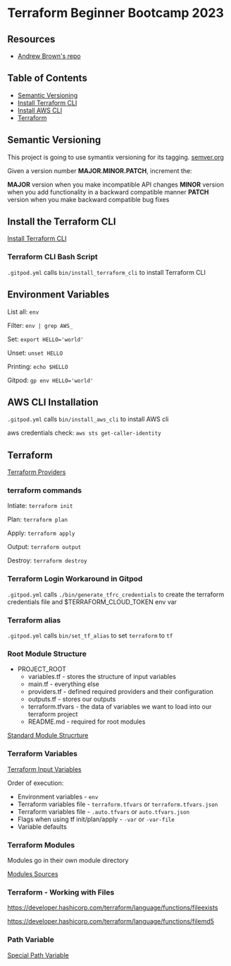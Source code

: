 # Terraform Beginner Bootcamp 2023

## Resources
- [Andrew Brown's repo](https://github.com/omenking/terraform-beginner-bootcamp-2023)

## Table of Contents
- [Semantic Versioning](#semantic-versioning)
- [Install Terraform CLI](#install-the-terraform-cli)
- [Install AWS CLI](#aws-cli-installation)
- [Terraform](#terraform)

## Semantic Versioning

This project is going to use symantix versioning for its tagging.
[semver.org](https://semver.org/)

Given a version number **MAJOR.MINOR.PATCH**, increment the:

**MAJOR** version when you make incompatible API changes
**MINOR** version when you add functionality in a backward compatible manner
**PATCH** version when you make backward compatible bug fixes

## Install the Terraform CLI

[Install Terraform CLI](https://developer.hashicorp.com/terraform/tutorials/aws-get-started/install-cli)

### Terraform CLI Bash Script

`.gitpod.yml` calls `bin/install_terraform_cli` to install Terraform CLI

## Environment Variables

List all: `env`

Filter:  `env | grep AWS_`

Set: `export HELLO='world'`

Unset: `unset HELLO`

Printing: `echo $HELLO`

Gitpod: `gp env HELLO='world'`

## AWS CLI Installation

`.gitpod.yml` calls `bin/install_aws_cli` to install AWS cli

aws credentials check: `aws sts get-caller-identity`

## Terraform

[Terraform Providers](https://registry.terraform.io/)

### terraform commands

Intiate: `terraform init`

Plan: `terraform plan`

Apply: `terraform apply`

Output: `terraform output`

Destroy: `terraform destroy`

### Terraform Login Workaround in Gitpod
`.gitpod.yml` calls `./bin/generate_tfrc_credentials` to create the terraform credentials file and $TERRAFORM_CLOUD_TOKEN env var

### Terraform alias
`.gitpod.yml` calls `bin/set_tf_alias` to set `terraform` to `tf`

### Root Module Structure

- PROJECT_ROOT
  - variables.tf - stores the structure of input variables
  - main.tf - everything else
  - providers.tf - defined required providers and their configuration
  - outputs.tf - stores our outputs
  - terraform.tfvars - the data of variables we want to load into our terraform project
  - README.md - required for root modules

[Standard Module Strucrture](https://developer.hashicorp.com/terraform/language/modules/develop/structure)

### Terraform Variables

[Terraform Input Variables](https://developer.hashicorp.com/terraform/language/values/variables)

Order of execution:
- Environment variables - `env`
- Terraform variables file - `terraform.tfvars` or `terraform.tfvars.json`
- Terraform variables file - `.auto.tfvars` or `auto.tfvars.json`
- Flags when using tf init/plan/apply - `-var` or `-var-file`
- Variable defaults

### Terraform Modules

Modules go in their own module directory

[Modules Sources](https://developer.hashicorp.com/terraform/language/modules/sources)


### Terraform - Working with Files

https://developer.hashicorp.com/terraform/language/functions/fileexists

https://developer.hashicorp.com/terraform/language/functions/filemd5

### Path Variable

[Special Path Variable](https://developer.hashicorp.com/terraform/language/expressions/references#filesystem-and-workspace-info)

